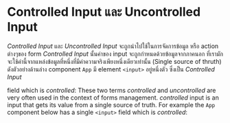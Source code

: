 # Controlled Input และ Uncontrolled Input

*Controlled Input* และ *Uncontrolled Input* จะถูกนำไปใช้ในการจัดการข้อมูล หรือ action ต่างๆของ form *Controlled Input* นั้นค่าของ input จะถูกกำหนดด้วยข้อมูลจากภาคนอก ที่เรามักจะใช้ค่านี้จากแหล่งข้อมูลที่หนึ่งที่มีค่าความจริงเพียงหนึ่งเดียวเท่านั้น (Single source of thruth) ดังตัวอย่างด้านล่าง component `App` มี element `<input>` อยู่หนึ่งตัว ซึ่งเป็น *Controlled Input* 

field which is *controlled*:
These two terms *controlled* and *uncontrolled* are very often used in the context of forms management. *controlled* input is an input that gets its value from a single source of truth. For example the `App` component below has a single `<input>` field which is *controlled*:
